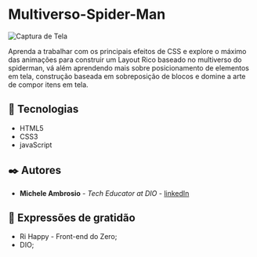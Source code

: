 # Multiverso-Spider-Man  

<img src="">![Captura de Tela](https://github.com/user-attachments/assets/492d50a3-5155-4ceb-a6b5-1d57ba5421d6)</a>

Aprenda a trabalhar com os principais efeitos de CSS e explore o máximo das animações para construir um Layout Rico baseado no multiverso do spiderman, vá além aprendendo mais sobre posicionamento de elementos em tela, construção baseada em sobreposição de blocos e domine a arte de compor itens em tela.

## 👾 Tecnologias

*  HTML5
*  CSS3
*  javaScript

## ✒️ Autores

* **Michele Ambrosio** - *Tech Educator at DIO* - [linkedIn](https://www.linkedin.com/in/michele-ambrosio-a4899661/)

## 🎁 Expressões de gratidão

* Ri Happy - Front-end do Zero;
* DIO;
